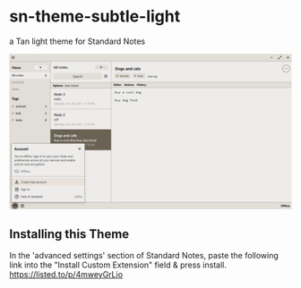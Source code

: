 # sn-theme-subtle-light
a Tan light theme for Standard Notes

![preview](https://raw.githubusercontent.com/parkertg/sn-theme-subtle-light/main/preview.png)

## Installing this Theme
In the 'advanced settings' section of Standard Notes, paste the following link into the "Install Custom Extension" field & press install. 
https://listed.to/p/4mweyGrLjo
